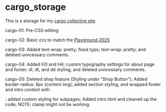 # cargo_storage
This is a storage for my [cargo collective site](https://hannashibata.com).

cargo-01: Pre-CSS editing

cargo-02: Basic ccs to match the [Playground-2025](https://hannashibata.github.io/playground-2025/index.html)

cargo-03:  Added text-wrap: pretty; fixed typo; text-wrap: pretty; and deleted unncessary comments.

cargo-04:  Added H3 and H4; custom typography settings for about page and footer; dl, dt, and dd styling; and deleted unncessary comments.

cargo-05:  Deleted shop feature (Styling under "Shop Button"); Added border-radius: 8px (content img); added section styling, and wrapped footer and intro content with <section></section>; added custom styling for subpages; Added intro.html and cleaned up the code;
NOTE: clamp might not be working.